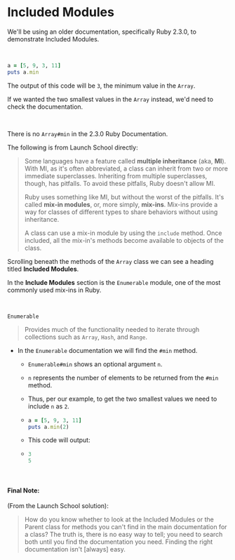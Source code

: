 # Included Modules

We'll be using an older documentation, specifically Ruby 2.3.0, to demonstrate Included Modules.

<br>

```ruby
a = [5, 9, 3, 11]
puts a.min
```

The output of this code will be `3`, the minimum value in the `Array`.

If we wanted the two smallest values in the `Array` instead, we'd need to check the documentation.

<br>

There is no `Array#min` in the 2.3.0 Ruby Documentation.

The following is from Launch School directly:

> Some languages have a feature called **multiple inheritance** (aka, **MI**). With MI, as it's often abbreviated, a class can inherit from two or more immediate superclasses. Inheriting from multiple superclasses, though, has pitfalls. To avoid these pitfalls, Ruby doesn't allow MI.
> 
> Ruby uses something like MI, but without the worst of the pitfalls. It's called **mix-in modules**, or, more simply, **mix-ins**. Mix-ins provide a way for classes of different types to share behaviors without using inheritance.
> 
> A class can use a mix-in module by using the `include` method. Once included, all the mix-in's methods become available to objects of the class.

Scrolling beneath the methods of the `Array` class we can see a heading titled **Included Modules**.

In the **Include Modules** section is the `Enumerable` module, one of the most commonly used mix-ins in Ruby.

<br>

`Enumerable`

> Provides much of the functionality needed to iterate through collections such as `Array`, `Hash`, and `Range`.

- In the `Enumerable` documentation we will find the `#min` method.
  
  - `Enumerable#min` shows an optional argument `n`.
  
  - `n` represents the number of elements to be returned from the `#min` method.
  
  - Thus, per our example, to get the two smallest values we need to include `n` as `2`.
  
  - ```ruby
    a = [5, 9, 3, 11]
    puts a.min(2)
    ```
  
  - This code will output:
  
  - ```powershell
    3
    5
    ```

<br>

#### Final Note:

(From the Launch School solution):

> How do you know whether to look at the Included Modules or the Parent class for methods you can't find in the main documentation for a class? The truth is, there is no easy way to tell; you need to search both until you find the documentation you need. Finding the right documentation isn't [always] easy.
